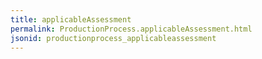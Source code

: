 ```yaml
---
title: applicableAssessment
permalink: ProductionProcess.applicableAssessment.html
jsonid: productionprocess_applicableassessment
---
```

